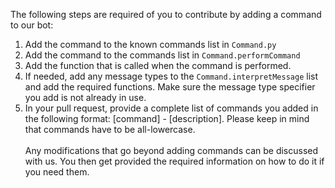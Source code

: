 The following steps are required of you to contribute by adding a command to our bot:

1. Add the command to the known commands list in `Command.py`
2. Add the command to the commands list in `Command.performCommand`
3. Add the function that is called when the command is performed.
4. If needed, add any message types to the `Command.interpretMessage` list and add the required functions.
Make sure the message type specifier you add is not already in use.
5. In your pull request, provide a complete list of commands you added in the following format:
[command] - [description].
Please keep in mind that commands have to be all-lowercase.
<br><br>
Any modifications that go beyond adding commands can be discussed with us. You then get provided
the required information on how to do it if you need them.
